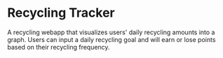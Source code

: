 # Recycling Tracker

A recycling webapp that visualizes users' daily recycling amounts into a graph. Users can input a daily recycling goal and will earn or lose points based on their recycling frequency.